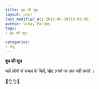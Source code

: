 ```yaml
---
title: बुध की सुध
layout: post
last_modified_at: 2018-06-20T10:09:00
author: Vinay Pandey
tags:
- बुध की सुध

categories:
- लघु
---
```

**बुध की सुध**

भले लोगों से संभल के मिलें,
चोट लगने पर उफ नही करते ।

🙏👌👌🙏


